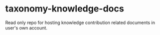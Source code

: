 # taxonomy-knowledge-docs
Read only repo for hosting knowledge contribution related documents in user's own account.
